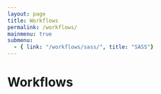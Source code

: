 ```yaml
---
layout: page
title: Workflows
permalink: /workflows/
mainmenu: true
submenu:
  - { link: "/workflows/sass/", title: "SASS"}
---
```


# Workflows

